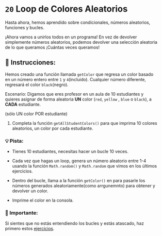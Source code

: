 # `20` Loop de Colores Aleatorios

Hasta ahora, hemos aprendido sobre condicionales, números aleatorios, funciones y bucles. 

¡Ahora vamos a unirlos todos en un programa! En vez de devolver simplemente números aleatorios, podemos devolver una selección aleatoria de lo que queramos ¡Cuántas veces queramos!

## :pencil: Instrucciones:

Hemos creado una función llamada `getColor` que regresa un color basado en un número entero entre `1` y `4`(incluido). Cualquier número diferente, regresará el color `black`(negro).

Escenario: Digamos que eres profesor en un aula de 10 estudiantes y quieres asignar de forma aleatoria **UN** color (`red`, `yellow` , `blue` o `black`), a **CADA** estudiante. 

(sólo UN color POR estudiante)

1. Completa la función `getAllStudentColors()` para que imprima 10 colores aleatorios, un color por cada estudiante.

### :bulb: Pista: 

- Tienes 10 estudiantes, necesitas hacer un bucle 10 veces.

- Cada vez que hagas un loop, genera un número aleatorio entre 1-4 usando la función `Math.random()` y `Math.random` que vimos en los últimos ejercicios.

- Dentro del bucle, llama a la función `getColor()` en para pasarle los números generados aleatoriamente(como arrgunemnto) para obtener y devolver un color.

- Imprime el color en la consola.

### :mag_right: Importante:

Si sientes que no estás entendiendo los bucles y estás atascado, haz primero estos [ejercicios](https://gitpod.io/#https://github.com/4GeeksAcademy/javascript-arrays-exercises-tutorial).